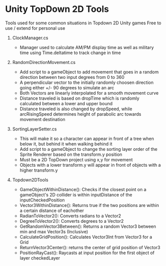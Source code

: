 # Unity TopDown 2D Tools
Tools used for some common situations in Topdown 2D Unity games
Free to use / extend for personal use

1. ClockManager.cs
   - Manager used to calculate AM/PM display time as well as military time using Time.deltatime to track change in time
   
2. RandomDirectionMovement.cs
   - Add script to a gameObject to add movement that goes in a random direction between two input degrees from 0 to 360
   - A perpendicular vector to the initially randomly choosen direction going either +/- 90 degrees to simulate an arc
   - Both Vectors are linearly interpolated for a smooth movement curve
   - Distance traveled is based on dropTime which is randomly calculated between a lower and upper bound
   - Distance traveled is also changed by dropSpeed, while arcRisingSpeed determines height of parabolic arc towards movement destination
   
3. SortingLayerSetter.cs
   - This will make it so a character can appear in front of a tree when below it, but behind it when walking behind it
   - Add script to a gameObject to change the sorting layer order of the Sprite Renderer based on the transform.y position
   - Must be a 2D TopDown project using x,y for movement
   - Objects with a lower transform.y will appear in front of objects with a higher transform.y
   
4. Topdown2DTools
   - GameObjectWithinDistance(): Checks if the closest point on a gameObject's 2D collider is within inputDistance of the inputCheckedPosition
   - Vector3WithinDistance(): Returns true if the two positions are within a certain distance of eachother
   - RadianToVector2(): Converts radians to a Vector2
   - DegreeToVector2(): Converts degrees to a Vector2
   - GetRandomVector3Between(): Returns a random Vector3 between min and max Vector3s (Inclusive)
   - CalculateGridPosition(): Calculates Vector3Int from Vector3 for a Grid
   - ReturnVector3Center(): returns the center of grid position of Vector3
   - PositionRayCast(): Raycasts at input position for the first object of layer checkedLayer
